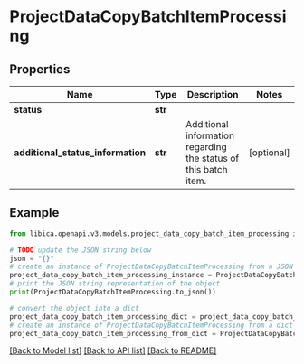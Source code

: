 # ProjectDataCopyBatchItemProcessing


## Properties

Name | Type | Description | Notes
------------ | ------------- | ------------- | -------------
**status** | **str** |  | 
**additional_status_information** | **str** | Additional information regarding the status of this batch item. | [optional] 

## Example

```python
from libica.openapi.v3.models.project_data_copy_batch_item_processing import ProjectDataCopyBatchItemProcessing

# TODO update the JSON string below
json = "{}"
# create an instance of ProjectDataCopyBatchItemProcessing from a JSON string
project_data_copy_batch_item_processing_instance = ProjectDataCopyBatchItemProcessing.from_json(json)
# print the JSON string representation of the object
print(ProjectDataCopyBatchItemProcessing.to_json())

# convert the object into a dict
project_data_copy_batch_item_processing_dict = project_data_copy_batch_item_processing_instance.to_dict()
# create an instance of ProjectDataCopyBatchItemProcessing from a dict
project_data_copy_batch_item_processing_from_dict = ProjectDataCopyBatchItemProcessing.from_dict(project_data_copy_batch_item_processing_dict)
```
[[Back to Model list]](../README.md#documentation-for-models) [[Back to API list]](../README.md#documentation-for-api-endpoints) [[Back to README]](../README.md)


